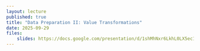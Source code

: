 ```yaml
---
layout: lecture
published: true
title: "Data Preparation II: Value Transformations"
date: 2025-09-29
files:
    slides: https://docs.google.com/presentation/d/1shMhNxr6LkhL0LX5ec1Nr5rFKPcJzNpzwzusTtIgg-I/edit?usp=sharing
---
```

